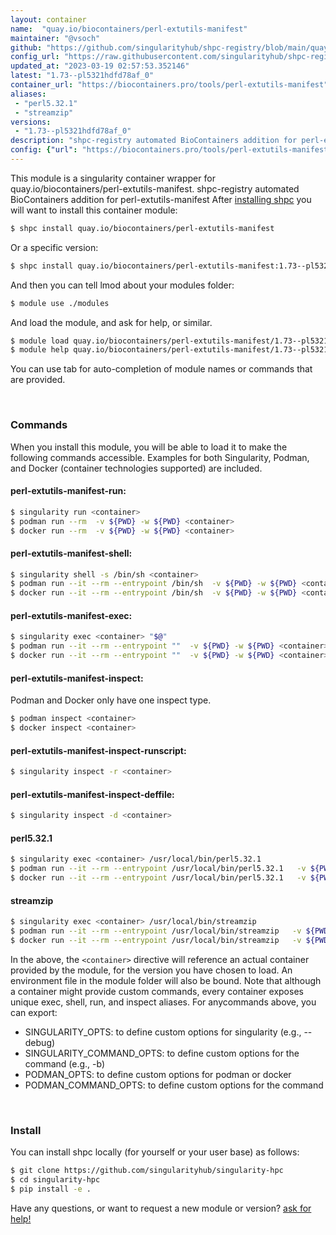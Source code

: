 ```yaml
---
layout: container
name:  "quay.io/biocontainers/perl-extutils-manifest"
maintainer: "@vsoch"
github: "https://github.com/singularityhub/shpc-registry/blob/main/quay.io/biocontainers/perl-extutils-manifest/container.yaml"
config_url: "https://raw.githubusercontent.com/singularityhub/shpc-registry/main/quay.io/biocontainers/perl-extutils-manifest/container.yaml"
updated_at: "2023-03-19 02:57:53.352146"
latest: "1.73--pl5321hdfd78af_0"
container_url: "https://biocontainers.pro/tools/perl-extutils-manifest"
aliases:
 - "perl5.32.1"
 - "streamzip"
versions:
 - "1.73--pl5321hdfd78af_0"
description: "shpc-registry automated BioContainers addition for perl-extutils-manifest"
config: {"url": "https://biocontainers.pro/tools/perl-extutils-manifest", "maintainer": "@vsoch", "description": "shpc-registry automated BioContainers addition for perl-extutils-manifest", "latest": {"1.73--pl5321hdfd78af_0": "sha256:4eb641743b75ee50678a3d06a7533e58917d92c5605ee979021c36cd5bb3474e"}, "tags": {"1.73--pl5321hdfd78af_0": "sha256:4eb641743b75ee50678a3d06a7533e58917d92c5605ee979021c36cd5bb3474e"}, "docker": "quay.io/biocontainers/perl-extutils-manifest", "aliases": {"perl5.32.1": "/usr/local/bin/perl5.32.1", "streamzip": "/usr/local/bin/streamzip"}}
---
```


This module is a singularity container wrapper for quay.io/biocontainers/perl-extutils-manifest.
shpc-registry automated BioContainers addition for perl-extutils-manifest
After [installing shpc](#install) you will want to install this container module:


```bash
$ shpc install quay.io/biocontainers/perl-extutils-manifest
```

Or a specific version:

```bash
$ shpc install quay.io/biocontainers/perl-extutils-manifest:1.73--pl5321hdfd78af_0
```

And then you can tell lmod about your modules folder:

```bash
$ module use ./modules
```

And load the module, and ask for help, or similar.

```bash
$ module load quay.io/biocontainers/perl-extutils-manifest/1.73--pl5321hdfd78af_0
$ module help quay.io/biocontainers/perl-extutils-manifest/1.73--pl5321hdfd78af_0
```

You can use tab for auto-completion of module names or commands that are provided.

<br>

### Commands

When you install this module, you will be able to load it to make the following commands accessible.
Examples for both Singularity, Podman, and Docker (container technologies supported) are included.

#### perl-extutils-manifest-run:

```bash
$ singularity run <container>
$ podman run --rm  -v ${PWD} -w ${PWD} <container>
$ docker run --rm  -v ${PWD} -w ${PWD} <container>
```

#### perl-extutils-manifest-shell:

```bash
$ singularity shell -s /bin/sh <container>
$ podman run --it --rm --entrypoint /bin/sh  -v ${PWD} -w ${PWD} <container>
$ docker run --it --rm --entrypoint /bin/sh  -v ${PWD} -w ${PWD} <container>
```

#### perl-extutils-manifest-exec:

```bash
$ singularity exec <container> "$@"
$ podman run --it --rm --entrypoint ""  -v ${PWD} -w ${PWD} <container> "$@"
$ docker run --it --rm --entrypoint ""  -v ${PWD} -w ${PWD} <container> "$@"
```

#### perl-extutils-manifest-inspect:

Podman and Docker only have one inspect type.

```bash
$ podman inspect <container>
$ docker inspect <container>
```

#### perl-extutils-manifest-inspect-runscript:

```bash
$ singularity inspect -r <container>
```

#### perl-extutils-manifest-inspect-deffile:

```bash
$ singularity inspect -d <container>
```


#### perl5.32.1

```bash
$ singularity exec <container> /usr/local/bin/perl5.32.1
$ podman run --it --rm --entrypoint /usr/local/bin/perl5.32.1   -v ${PWD} -w ${PWD} <container> -c " $@"
$ docker run --it --rm --entrypoint /usr/local/bin/perl5.32.1   -v ${PWD} -w ${PWD} <container> -c " $@"
```


#### streamzip

```bash
$ singularity exec <container> /usr/local/bin/streamzip
$ podman run --it --rm --entrypoint /usr/local/bin/streamzip   -v ${PWD} -w ${PWD} <container> -c " $@"
$ docker run --it --rm --entrypoint /usr/local/bin/streamzip   -v ${PWD} -w ${PWD} <container> -c " $@"
```



In the above, the `<container>` directive will reference an actual container provided
by the module, for the version you have chosen to load. An environment file in the
module folder will also be bound. Note that although a container
might provide custom commands, every container exposes unique exec, shell, run, and
inspect aliases. For anycommands above, you can export:

 - SINGULARITY_OPTS: to define custom options for singularity (e.g., --debug)
 - SINGULARITY_COMMAND_OPTS: to define custom options for the command (e.g., -b)
 - PODMAN_OPTS: to define custom options for podman or docker
 - PODMAN_COMMAND_OPTS: to define custom options for the command

<br>

### Install

You can install shpc locally (for yourself or your user base) as follows:

```bash
$ git clone https://github.com/singularityhub/singularity-hpc
$ cd singularity-hpc
$ pip install -e .
```

Have any questions, or want to request a new module or version? [ask for help!](https://github.com/singularityhub/singularity-hpc/issues)